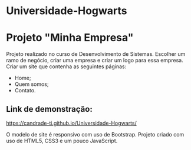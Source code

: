 # Universidade-Hogwarts
 # Projeto "Minha Empresa"
 Projeto realizado no curso de Desenvolvimento de Sistemas.
 Escolher um ramo de negócio, criar uma empresa e criar um logo para essa empresa.
 Criar um site que contenha as seguintes páginas:

 - Home;
 - Quem somos;
 - Contato.
  
 ## Link de demonstração:
 https://candrade-ti.github.io/Universidade-Hogwarts/

 O modelo de site é responsivo com uso de Bootstrap.
 Projeto criado com uso de HTML5, CSS3 e um pouco JavaScript.
